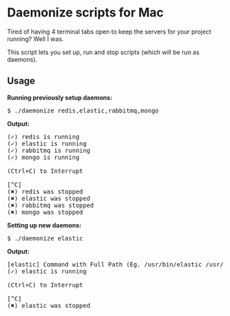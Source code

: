 Daemonize scripts for Mac
===========================

Tired of having 4 terminal tabs open to keep the servers
for your project running? Well I was.

This script lets you set up, run and stop scripts (which will be run as daemons).

Usage
------

**Running previously setup daemons:**

<pre>
$ ./daemonize redis,elastic,rabbitmq,mongo
</pre>

**Output:**

<pre>
(✓) redis is running
(✓) elastic is running
(✓) rabbitmq is running
(✓) mongo is running

(Ctrl+C) to Interrupt

[^C]
(✖) redis was stopped
(✖) elastic was stopped
(✖) rabbitmq was stopped
(✖) mongo was stopped
</pre>


**Setting up new daemons:**

<pre>
$ ./daemonize elastic
</pre>

**Output:**

<pre>
[elastic] Command with Full Path (Eg. /usr/bin/elastic /usr/share/elastic.conf): /opt/elasticsearch/bin/elasticsearch
(✓) elastic is running

(Ctrl+C) to Interrupt

[^C]
(✖) elastic was stopped
</pre>